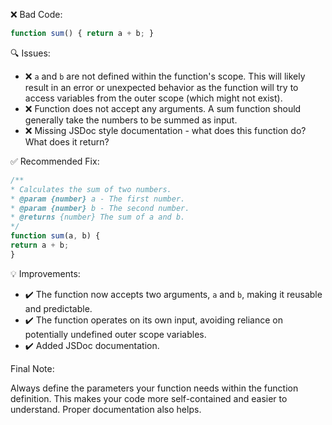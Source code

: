 <!-- press ctrl + shift +v for preview of the .md file -->
❌ Bad Code:
```javascript
function sum() { return a + b; }
```

🔍 Issues:
* ❌ `a` and `b` are not defined within the function's scope. This will likely result in an error or unexpected behavior
as the function will try to access variables from the outer scope (which might not exist).
* ❌ Function does not accept any arguments. A sum function should generally take the numbers to be summed as input.
* ❌ Missing JSDoc style documentation - what does this function do? What does it return?

✅ Recommended Fix:

```javascript
/**
* Calculates the sum of two numbers.
* @param {number} a - The first number.
* @param {number} b - The second number.
* @returns {number} The sum of a and b.
*/
function sum(a, b) {
return a + b;
}
```

💡 Improvements:

* ✔️ The function now accepts two arguments, `a` and `b`, making it reusable and predictable.
* ✔️ The function operates on its own input, avoiding reliance on potentially undefined outer scope variables.
* ✔️ Added JSDoc documentation.

Final Note:

Always define the parameters your function needs within the function definition. This makes your code more
self-contained and easier to understand. Proper documentation also helps.